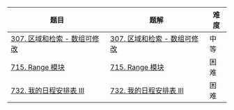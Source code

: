 | 题目                                                         | 题解                                                         | 难度 |
| ------------------------------------------------------------ | ------------------------------------------------------------ | ---- |
| [307. 区域和检索 - 数组可修改](https://leetcode-cn.com/problems/range-sum-query-mutable/) | [307. 区域和检索 - 数组可修改](https://github.com/ZonzeeLi/LeetCode/blob/master/index/301-310/307.%20%E5%8C%BA%E5%9F%9F%E5%92%8C%E6%A3%80%E7%B4%A2%20-%20%E6%95%B0%E7%BB%84%E5%8F%AF%E4%BF%AE%E6%94%B9.md) | 中等 |
| [715. Range 模块](https://leetcode.cn/problems/range-module/) | [715. Range 模块](https://github.com/ZonzeeLi/LeetCode/blob/master/index/711-720/715.%20Range%20%E6%A8%A1%E5%9D%97.md)                                                             | 困难 |
| [732. 我的日程安排表 III](https://leetcode.cn/problems/my-calendar-iii/) | [732. 我的日程安排表 III](https://github.com/ZonzeeLi/LeetCode/blob/master/index/731-740/732.%20%E6%88%91%E7%9A%84%E6%97%A5%E7%A8%8B%E5%AE%89%E6%8E%92%E8%A1%A8%20III.md) | 困难 |

